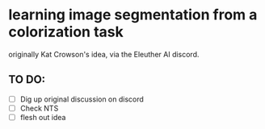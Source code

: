 # learning image segmentation from a colorization task

originally Kat Crowson's idea, via the Eleuther AI discord.

## TO DO:

- [ ] Dig up original discussion on discord
- [ ] Check NTS
- [ ] flesh out idea
